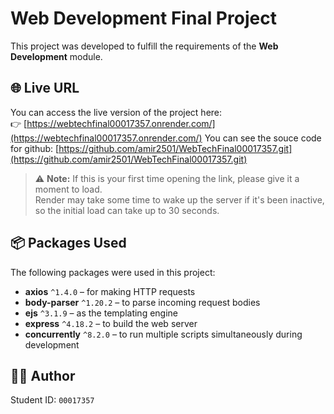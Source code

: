 # Web Development Final Project

This project was developed to fulfill the requirements of the **Web Development** module.

## 🌐 Live URL

You can access the live version of the project here:  
👉 [https://webtechfinal00017357.onrender.com/](https://webtechfinal00017357.onrender.com/)
You can see the souce code for github: 
[https://github.com/amir2501/WebTechFinal00017357.git](https://github.com/amir2501/WebTechFinal00017357.git)

> ⚠️ **Note:** If this is your first time opening the link, please give it a moment to load.  
> Render may take some time to wake up the server if it's been inactive, so the initial load can take up to 30 seconds.

## 📦 Packages Used

The following packages were used in this project:

- **axios** `^1.4.0` – for making HTTP requests
- **body-parser** `^1.20.2` – to parse incoming request bodies
- **ejs** `^3.1.9` – as the templating engine
- **express** `^4.18.2` – to build the web server
- **concurrently** `^8.2.0` – to run multiple scripts simultaneously during development

## 👨‍💻 Author

Student ID: `00017357`